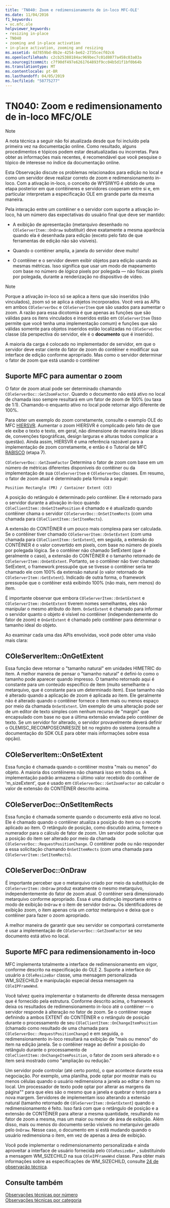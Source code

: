 ```yaml
---
title: 'TN040: Zoom e redimensionamento de in-loco MFC-OLE'
ms.date: 11/04/2016
f1_keywords:
- vc.mfc.ole
helpviewer_keywords:
- resizing in-place
- TN040
- zooming and in-place activation
- in-place activation, zooming and resizing
ms.assetid: 4d7859bd-0b2e-4254-be62-2735cecf02c6
ms.openlocfilehash: c2cb25388184ac969bec7c01d8077a458c03a03a
ms.sourcegitcommit: c7f90df497e6261764893f9cc04b5d1f1bf0b64b
ms.translationtype: MT
ms.contentlocale: pt-BR
ms.lasthandoff: 04/05/2019
ms.locfileid: "58775277"
---
```

# <a name="tn040-mfcole-in-place-resizing-and-zooming"></a>TN040: Zoom e redimensionamento de in-loco MFC/OLE

> [!NOTE]
>  A nota técnica a seguir não foi atualizada desde que foi incluído pela primeira vez na documentação online. Como resultado, alguns procedimentos e tópicos podem estar desatualizadas ou incorretas. Para obter as informações mais recentes, é recomendável que você pesquise o tópico de interesse no índice da documentação online.

Esta Observação discute os problemas relacionados para edição no local e como um servidor deve realizar correto de zoom e redimensionamento in-loco. Com a ativação in-loco, o conceito de WYSIWYG é obtido de uma etapa posterior em que contêineres e servidores cooperam entre si e, em particular interpretam a especificação OLE em grande parte da mesma maneira.

Pela interação entre um contêiner e o servidor com suporte a ativação in-loco, há um número das expectativas do usuário final que deve ser mantido:

- A exibição de apresentação (metarquivo desenhado no `COleServerItem::OnDraw` substituir) deve exatamente a mesma aparência quando ela é desenhada para edição (exceto pelo fato de que ferramentas de edição não são visíveis).

- Quando o contêiner amplia, a janela do servidor deve muito!

- O contêiner e o servidor devem exibir objetos para edição usando as mesmas métricas. Isso significa que usar um modo de mapeamento com base no número de *lógica* pixels por polegada — não físicas pixels por polegada, durante a renderização no dispositivo de vídeo.

> [!NOTE]
>  Porque a ativação in-loco só se aplica a itens que são inseridos (não vinculados), zoom só se aplica a objetos incorporados. Você verá as APIs em ambos `COleServerDoc` e `COleServerItem` que são usados para aumentar o zoom. A razão para essa dicotomia é que apenas as funções que são válidas para os itens vinculados e inseridos estão em `COleServerItem` (Isso permite que você tenha uma implementação comum) e funções que são válidas somente para objetos inseridos estão localizadas no `COleServerDoc` classe (da perspectiva do servidor, ele é o **documento** que é inserido).

A maioria da carga é colocado no implementador de servidor, em que o servidor deve estar ciente do fator de zoom do contêiner e modificar sua interface de edição conforme apropriado. Mas como o servidor determinar o fator de zoom que está usando o contêiner

## <a name="mfc-support-for-zooming"></a>Suporte MFC para aumentar o zoom

O fator de zoom atual pode ser determinado chamando `COleServerDoc::GetZoomFactor`. Quando o documento não está ativo no local de chamada isso sempre resultará em um fator de zoom de 100% (ou taxa de 1:1). Chamando-o enquanto ativo no local pode retornar algo diferente de 100%.

Para obter um exemplo do zoom corretamente, consulte o exemplo OLE do MFC [HIERSVR](../overview/visual-cpp-samples.md). Aumentar o zoom HIERSVR é complicado pelo fato de que ele exibe o texto e texto, em geral, não dimensione de maneira linear (dicas de, convenções tipográficas, design larguras e alturas todos complicar a questão). Ainda assim, HIERSVR é uma referência razoável para a implementação de zoom corretamente, e então é o Tutorial de MFC [RABISCO](../overview/visual-cpp-samples.md) (etapa 7).

`COleServerDoc::GetZoomFactor` Determina o fator de zoom com base em um número de métricas diferentes disponíveis do contêiner ou da implementação de sua `COleServerItem` e `COleServerDoc` classes. Em resumo, o fator de zoom atual é determinado pela fórmula a seguir:

```
Position Rectangle (PR) / Container Extent (CE)
```

A posição do retângulo é determinado pelo contêiner. Ele é retornado para o servidor durante a ativação in-loco quando `COleClientItem::OnGetItemPosition` é chamado e é atualizado quando contêiner chama o servidor `COleServerDoc::OnSetItemRects` (com uma chamada para `COleClientItem::SetItemRects`).

A extensão do CONTÊINER é um pouco mais complexa para ser calculada. Se o contêiner tiver chamado `COleServerItem::OnSetExtent` (com uma chamada para `COleClientItem::SetExtent`), em seguida, a extensão do CONTÊINER é o valor convertido em pixels, com base no número de pixels por polegada lógica. Se o contêiner não chamado SetExtent (que é geralmente o caso), a extensão do CONTÊINER é o tamanho retornado de `COleServerItem::OnGetExtent`. Portanto, se o contêiner não tiver chamado SetExtent, o framework pressupõe que se tivesse o contêiner seria ter chamado ele com 100% da extensão natural (o valor retornado de `COleServerItem::GetExtent`). Indicado de outra forma, o framework pressupõe que o contêiner está exibindo 100% (não mais, nem menos) do item.

É importante observar que embora `COleServerItem::OnSetExtent` e `COleServerItem::OnGetExtent` tiverem nomes semelhantes, eles não manipular o mesmo atributo do item. `OnSetExtent` é chamado para informar o servidor quanto o objeto é visível no contêiner (independentemente do fator de zoom) e `OnGetExtent` é chamado pelo contêiner para determinar o tamanho ideal do objeto.

Ao examinar cada uma das APIs envolvidas, você pode obter uma visão mais clara:

## <a name="coleserveritemongetextent"></a>COleServerItem::OnGetExtent

Essa função deve retornar o "tamanho natural" em unidades HIMETRIC do item. A melhor maneira de pensar o "tamanho natural" é defini-lo como o tamanho pode aparecer quando impresso. O tamanho retornado aqui é constante para um conteúdo específico de item (muito semelhante o metarquivo, que é constante para um determinado item). Esse tamanho não é alterado quando a aplicação de zoom é aplicada ao item. Ele geralmente não é alterado quando o contêiner fornece o item mais ou menos espaço por meio da chamada `OnSetExtent`. Um exemplo de uma alteração pode ser de um editor de texto simples com nenhum recurso de "margin" que encapsulado com base no que a última extensão enviada pelo contêiner de texto. Se um servidor for alterado, o servidor provavelmente deverá definir o OLEMISC_RECOMPOSEONRESIZE bit no registro do sistema (consulte a documentação do SDK OLE para obter mais informações sobre essa opção).

## <a name="coleserveritemonsetextent"></a>COleServerItem::OnSetExtent

Essa função é chamada quando o contêiner mostra "mais ou menos" do objeto. A maioria dos contêineres não chamará isso em todos os. A implementação padrão armazena o último valor recebido do contêiner de 'm_sizeExtent', que é usado em `COleServerDoc::GetZoomFactor` ao calcular o valor de extensão do CONTÊINER descrito acima.

## <a name="coleserverdoconsetitemrects"></a>COleServerDoc::OnSetItemRects

Essa função é chamada somente quando o documento está ativo no local. Ele é chamado quando o contêiner atualiza a posição do item ou o recorte aplicado ao item. O retângulo de posição, como discutido acima, fornece o numerador para o cálculo de fator de zoom. Um servidor pode solicitar que a posição do item ser alterado por meio da chamada `COleServerDoc::RequestPositionChange`. O contêiner pode ou não responder a essa solicitação chamando `OnSetItemRects` (com uma chamada para `COleServerItem::SetItemRects`).

## <a name="coleserverdocondraw"></a>COleServerDoc::OnDraw

É importante perceber que o metarquivo criado por meio da substituição de `COleServerItem::OnDraw` produz exatamente o mesmo metarquivo, independentemente do fator de zoom atual. O contêiner será dimensionado metarquivo conforme apropriado. Essa é uma distinção importante entre o modo de exibição `OnDraw` e o item de servidor `OnDraw`. Os identificadores de exibição zoom, o item apenas cria um *cartaz* metarquivo e deixa que o contêiner para fazer o zoom apropriado.

A melhor maneira de garantir que seu servidor se comportará corretamente é usar a implementação de `COleServerDoc::GetZoomFactor` se seu documento está ativo no local.

## <a name="mfc-support-for-in-place-resizing"></a>Suporte MFC para redimensionamento in-loco

MFC implementa totalmente a interface de redimensionamento em vigor, conforme descrito na especificação do OLE 2. Suporte a interface do usuário a `COleResizeBar` classe, uma mensagem personalizada WM_SIZECHILD e manipulação especial dessa mensagem na `COleIPFrameWnd`.

Você talvez queira implementar o tratamento de diferente dessa mensagem que é fornecido pela estrutura. Conforme descrito acima, o framework deixa os resultados de redimensionamento in-loco até o contêiner — o servidor responde à alteração no fator de zoom. Se o contêiner reage definindo a ambos EXTENT do CONTÊINER e o retângulo de posição durante o processamento de seu `COleClientItem::OnChangeItemPosition` (chamado como resultado de uma chamada para `COleServerDoc::RequestPositionChange`) e em seguida, o redimensionamento in-loco resultará na exibição de "mais ou menos" do item na edição janela. Se o contêiner reage ao definir a posição do retângulo durante o processamento de `COleClientItem::OnChangeItemPosition`, o fator de zoom será alterado e o item será mostrado como "ampliação ou redução."

Um servidor pode controlar (até certo ponto), o que acontece durante essa negociação. Por exemplo, uma planilha, pode optar por mostrar mais ou menos células quando o usuário redimensiona a janela ao editar o item no local. Um processador de texto pode optar por alterar as margens da página"" para que eles são o mesmo que a janela e quebrar o texto para a nova margem. Servidores de implementam isso alterando a extensão natural (tamanho retornado de `COleServerItem::OnGetExtent`) quando o redimensionamento é feito. Isso fará com que o retângulo de posição e a extensão de CONTÊINER para alterar a mesma quantidade, resultando no fator de zoom a mesma, mas um maior ou menor de área de exibição. Além disso, mais ou menos do documento serão visíveis no metarquivo gerado pelo `OnDraw`. Nesse caso, o documento em si está mudando quando o usuário redimensiona o item, em vez de apenas a área de exibição.

Você pode implementar o redimensionamento personalizada e ainda aproveitar a interface de usuário fornecida pelo `COleResizeBar` , substituindo a mensagem WM_SIZECHILD na sua `COleIPFrameWnd` classe. Para obter mais informações sobre as especificações de WM_SIZECHILD, consulte [24 de observação técnica](../mfc/tn024-mfc-defined-messages-and-resources.md).

## <a name="see-also"></a>Consulte também

[Observações técnicas por número](../mfc/technical-notes-by-number.md)<br/>
[Observações técnicas por categoria](../mfc/technical-notes-by-category.md)
